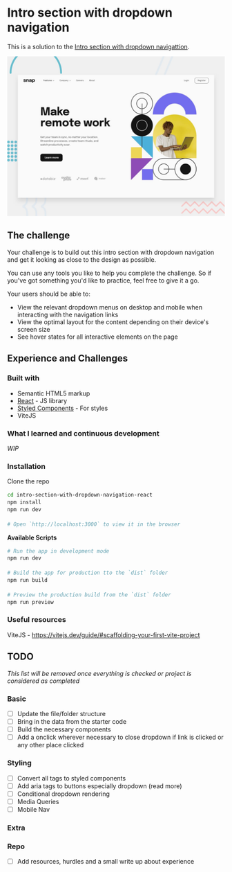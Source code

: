 # Intro section with dropdown navigation

This is a solution to the [Intro section with dropdown navigattion](https://www.frontendmentor.io/challenges/intro-section-with-dropdown-navigation-ryaPetHE5).

![Design preview for the Job listings with filtering coding challenge](./public/design/desktop-preview.jpg)

## The challenge

Your challenge is to build out this intro section with dropdown navigation and get it looking as close to the design as possible.

You can use any tools you like to help you complete the challenge. So if you've got something you'd like to practice, feel free to give it a go.

Your users should be able to:

- View the relevant dropdown menus on desktop and mobile when interacting with the navigation links
- View the optimal layout for the content depending on their device's screen size
- See hover states for all interactive elements on the page

## Experience and Challenges

### Built with

- Semantic HTML5 markup
- [React](https://reactjs.org/) - JS library
- [Styled Components](https://styled-components.com/) - For styles
- ViteJS

### What I learned and continuous development

_WIP_

### Installation

Clone the repo

```bash
cd intro-section-with-dropdown-navigation-react
npm install
npm run dev

# Open `http://localhost:3000` to view it in the browser
```

**Available Scripts**

```bash
# Run the app in development mode
npm run dev

# Build the app for production tto the `dist` folder
npm run build

# Preview the production build from the `dist` folder
npm run preview
```

### Useful resources

ViteJS - https://vitejs.dev/guide/#scaffolding-your-first-vite-project

## TODO

_This list will be removed once everything is checked or project is considered as completed_

### Basic

- [ ] Update the file/folder structure
- [ ] Bring in the data from the starter code
- [ ] Build the necessary components
- [ ] Add a onclick wherever necessary to close dropdown if link is clicked or any other place clicked

### Styling

- [ ] Convert all tags to styled components
- [ ] Add aria tags to buttons especially dropdown (read more)
- [ ] Conditional dropdown rendering
- [ ] Media Queries
- [ ] Mobile Nav

### Extra

### Repo

- [ ] Add resources, hurdles and a small write up about experience
